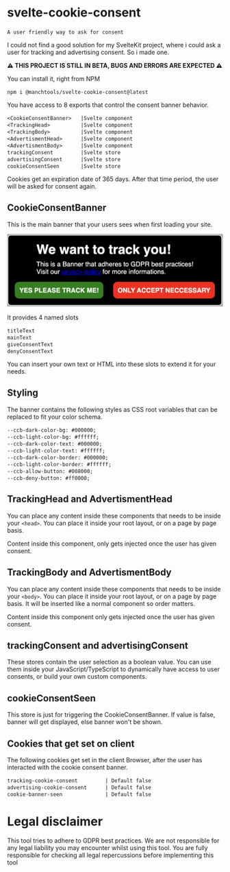 # svelte-cookie-consent

`A user friendly way to ask for consent`

I could not find a good solution for my SvelteKit project, where i could ask a user for tracking and advertising consent. So i made one.

**⚠️ THIS PROJECT IS STILL IN BETA, BUGS AND ERRORS ARE EXPECTED ⚠️**

You can install it, right from NPM

    npm i @manchtools/svelte-cookie-consent@latest

You have access to 8 exports that control the consent banner behavior.

```
<CookieConsentBanner>   |Svelte component
<TrackingHead>          |Svelte component
<TrackingBody>          |Svelte component
<AdvertismentHead>      |Svelte component
<AdvertismentBody>      |Svelte component
trackingConsent         |Svelte store
advertisingConsent      |Svelte store
cookieConsentSeen       |Svelte store
```

Cookies get an expiration date of 365 days. After that time period, the user will be asked for consent again.

## CookieConsentBanner

This is the main banner that your users sees when first loading your site.

![Cookie consent banner](screenshots/consentBanner.png)

It provides 4 named slots

```
titleText
mainText
giveConsentText
denyConsentText
```

You can insert your own text or HTML into these slots to extend it for your needs.

## Styling

The banner contains the following styles as CSS root variables that can be replaced to fit your color schema.

```
--ccb-dark-color-bg: #000000;
--ccb-light-color-bg: #ffffff;
--ccb-dark-color-text: #000000;
--ccb-light-color-text: #ffffff;
--ccb-dark-color-border: #000000;
--ccb-light-color-border: #ffffff;
--ccb-allow-button: #008000;
--ccb-deny-button: #ff0000;
```

## TrackingHead and AdvertismentHead

You can place any content inside these components that needs to be inside your `<head>`.
You can place it inside your root layout, or on a page by page basis.

Content inside this component, only gets injected once the user has given consent.

## TrackingBody and AdvertismentBody

You can place any content inside these components that needs to be inside your `<body>`.
You can place it inside your root layout, or on a page by page basis.
It will be inserted like a normal component so order matters.

Content inside this component only gets injected once the user has given consent.

## trackingConsent and advertisingConsent

These stores contain the user selection as a boolean value.
You can use them inside your JavaScript/TypeScript to dynamically have access to user consents, or build your own custom components.

## cookieConsentSeen

This store is just for triggering the CookieConsentBanner.
If value is false, banner will get displayed, else banner won't be shown.

## Cookies that get set on client

The following cookies get set in the client Browser, after the user has interacted with the cookie consent banner.

```
tracking-cookie-consent         | Default false
advertising-cookie-consent      | Default false
cookie-banner-seen              | Default false
```

# Legal disclaimer

This tool tries to adhere to GDPR best practices. We are not responsible for any legal liability you may encounter whilst using this tool. You are fully responsible for checking all legal repercussions before implementing this tool
